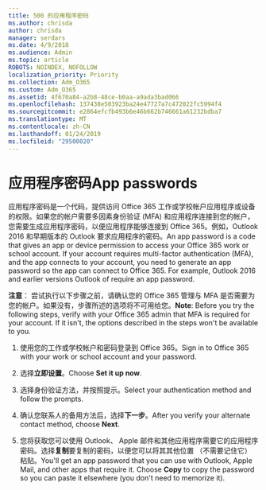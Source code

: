 ```yaml
---
title: 500 的应用程序密码
ms.author: chrisda
author: chrisda
manager: serdars
ms.date: 4/9/2018
ms.audience: Admin
ms.topic: article
ROBOTS: NOINDEX, NOFOLLOW
localization_priority: Priority
ms.collection: Adm_O365
ms.custom: Adm_O365
ms.assetid: 4f670a84-a2b8-48ce-b0aa-a9ada3bad066
ms.openlocfilehash: 137438e503923ba24e47727a7c472022fc5994f4
ms.sourcegitcommit: e2864efcfb493b6e46b662b746661a61232bdba7
ms.translationtype: MT
ms.contentlocale: zh-CN
ms.lasthandoff: 01/24/2019
ms.locfileid: "29500020"
---
```

# <a name="app-passwords"></a><span data-ttu-id="53030-102">应用程序密码</span><span class="sxs-lookup"><span data-stu-id="53030-102">App passwords</span></span>

<span data-ttu-id="53030-p101">应用程序密码是一个代码，提供访问 Office 365 工作或学校帐户应用程序或设备的权限。如果您的帐户需要多因素身份验证 (MFA) 和应用程序连接到您的帐户，您需要生成应用程序密码，以便应用程序能够连接到 Office 365。例如，Outlook 2016 和早期版本的 Outlook 要求应用程序的密码。</span><span class="sxs-lookup"><span data-stu-id="53030-p101">An app password is a code that gives an app or device permission to access your Office 365 work or school account. If your account requires multi-factor authentication (MFA), and the app connects to your account, you need to generate an app password so the app can connect to Office 365. For example, Outlook 2016 and earlier versions Outlook of require an app password.</span></span>
  
 <span data-ttu-id="53030-p102">**注意**： 尝试执行以下步骤之前，请确认您的 Office 365 管理与 MFA 是否需要为您的帐户。如果没有，步骤所述的选项将不可用给您。</span><span class="sxs-lookup"><span data-stu-id="53030-p102">**Note**: Before you try the following steps, verify with your Office 365 admin that MFA is required for your account. If it isn't, the options described in the steps won't be available to you.</span></span>
  
1. <span data-ttu-id="53030-108">使用您的工作或学校帐户和密码登录到 Office 365。</span><span class="sxs-lookup"><span data-stu-id="53030-108">Sign in to Office 365 with your work or school account and your password.</span></span>
    
2. <span data-ttu-id="53030-109">选择**立即设置**。</span><span class="sxs-lookup"><span data-stu-id="53030-109">Choose **Set it up now**.</span></span>
    
3. <span data-ttu-id="53030-110">选择身份验证方法，并按照提示。</span><span class="sxs-lookup"><span data-stu-id="53030-110">Select your authentication method and follow the prompts.</span></span>
    
4. <span data-ttu-id="53030-111">确认您联系人的备用方法后，选择**下一步**。</span><span class="sxs-lookup"><span data-stu-id="53030-111">After you verify your alternate contact method, choose **Next**.</span></span>
    
5. <span data-ttu-id="53030-p103">您将获取您可以使用 Outlook、 Apple 邮件和其他应用程序需要它的应用程序密码。选择**复制**要复制的密码，以便您可以将其其他位置 （不需要记住它） 粘贴。</span><span class="sxs-lookup"><span data-stu-id="53030-p103">You'll get an app password that you can use with Outlook, Apple Mail, and other apps that require it. Choose **Copy** to copy the password so you can paste it elsewhere (you don't need to memorize it).</span></span> 
    

